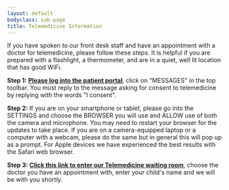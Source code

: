 ```yaml
---
layout: default
bodyclass: sub-page
title: Telemedicine Information
---
```

If you have spoken to our front desk staff and have an appointment with a doctor for telemedicine, please follow these steps. It is helpful if you are prepared with a flashlight, a thermometer, and are in a quiet, well lit location that has good WiFi.

**Step 1:** **[Please log into the patient portal](https://17596.portal.athenahealth.com/)**, click on "MESSAGES" in the top toolbar. You must reply to the message asking for consent to telemedicine by replying with the words "I consent".

**Step 2:** If you are on your smartphone or tablet, please go into the SETTINGS and choose the BROWSER you will use and ALLOW use of both the camera and microphone. You may need to restart your browser for the updates to take place. If you are on a camera-equipped laptop or a computer with a webcam, please do the same but in general this will pop up as a prompt. For Apple devices we have experienced the best results with the Safari web browser.

**Step 3:** **[Click this link to enter our Telemedicine waiting room](https://firststatepeds.doxy.me)**, choose the doctor you have an appointment with, enter your child's name and we will be with you shortly.